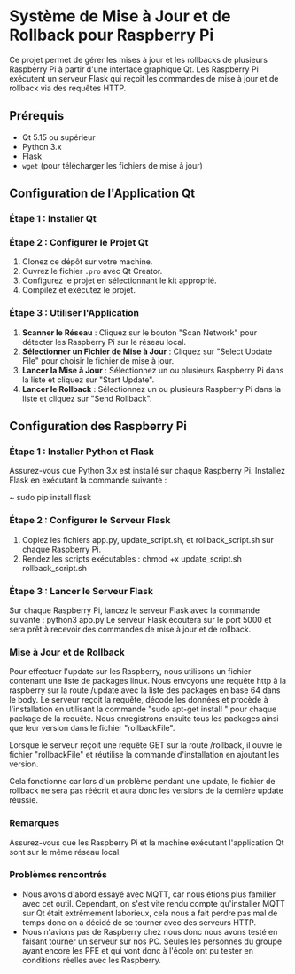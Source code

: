# Système de Mise à Jour et de Rollback pour Raspberry Pi

Ce projet permet de gérer les mises à jour et les rollbacks de plusieurs Raspberry Pi à partir d'une interface graphique Qt. Les Raspberry Pi exécutent un serveur Flask qui reçoit les commandes de mise à jour et de rollback via des requêtes HTTP.

## Prérequis

- Qt 5.15 ou supérieur
- Python 3.x
- Flask
- `wget` (pour télécharger les fichiers de mise à jour)

## Configuration de l'Application Qt

### Étape 1 : Installer Qt

### Étape 2 : Configurer le Projet Qt

1. Clonez ce dépôt sur votre machine.
2. Ouvrez le fichier `.pro` avec Qt Creator.
3. Configurez le projet en sélectionnant le kit approprié.
4. Compilez et exécutez le projet.

### Étape 3 : Utiliser l'Application

1. **Scanner le Réseau** : Cliquez sur le bouton "Scan Network" pour détecter les Raspberry Pi sur le réseau local.
2. **Sélectionner un Fichier de Mise à Jour** : Cliquez sur "Select Update File" pour choisir le fichier de mise à jour.
3. **Lancer la Mise à Jour** : Sélectionnez un ou plusieurs Raspberry Pi dans la liste et cliquez sur "Start Update".
4. **Lancer le Rollback** : Sélectionnez un ou plusieurs Raspberry Pi dans la liste et cliquez sur "Send Rollback".

## Configuration des Raspberry Pi

### Étape 1 : Installer Python et Flask

Assurez-vous que Python 3.x est installé sur chaque Raspberry Pi. Installez Flask en exécutant la commande suivante :

~ sudo pip install flask

### Étape 2 : Configurer le Serveur Flask

1. Copiez les fichiers app.py, update_script.sh, et rollback_script.sh sur chaque Raspberry Pi.
2. Rendez les scripts exécutables : chmod +x update_script.sh rollback_script.sh

### Étape 3 : Lancer le Serveur Flask
Sur chaque Raspberry Pi, lancez le serveur Flask avec la commande suivante : python3 app.py
Le serveur Flask écoutera sur le port 5000 et sera prêt à recevoir des commandes de mise à jour et de rollback.

### Mise à Jour et de Rollback
Pour effectuer l'update sur les Raspberry, nous utilisons un fichier contenant une liste de packages linux. Nous envoyons une requête http à la raspberry sur la route /update avec la liste des packages en base 64 dans le body.
Le serveur reçoit la requête, décode les données et procède à l'installation en utilisant la commande "sudo apt-get install <package>" pour chaque package de la requête.
Nous enregistrons ensuite tous les packages ainsi que leur version dans le fichier "rollbackFile".  

Lorsque le serveur reçoit une requête GET sur la route /rollback, il ouvre le fichier "rollbackFile" et réutilise la commande d'installation en ajoutant les version.  

Cela fonctionne car lors d'un problème pendant une update, le fichier de rollback ne sera pas réécrit et aura donc les versions de la dernière update réussie. 

### Remarques
Assurez-vous que les Raspberry Pi et la machine exécutant l'application Qt sont sur le même réseau local.

### Problèmes rencontrés
- Nous avons d'abord essayé avec MQTT, car nous étions plus familier avec cet outil. Cependant, on s'est vite rendu compte qu'installer MQTT sur Qt était extrêmement laborieux, cela nous a fait perdre pas mal de temps donc on a décidé de se tourner avec des serveurs HTTP.
- Nous n'avions pas de Raspberry chez nous donc nous avons testé en faisant tourner un serveur sur nos PC. Seules les personnes du groupe ayant encore les PFE et qui vont donc à l'école ont pu tester en conditions réelles avec les Raspberry.

